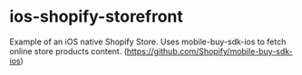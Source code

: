 # ios-shopify-storefront
Example of an iOS native Shopify Store.
Uses mobile-buy-sdk-ios to fetch online store products content. (https://github.com/Shopify/mobile-buy-sdk-ios)

